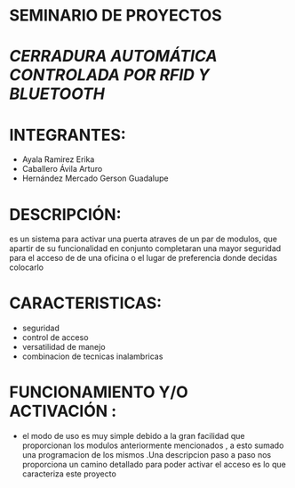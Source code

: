 # SEMINARIO DE PROYECTOS

*CERRADURA AUTOMÁTICA CONTROLADA POR RFID Y BLUETOOTH*
====================================================
INTEGRANTES:
=
- Ayala Ramirez Erika
- Caballero Ávila Arturo
- Hernández Mercado Gerson Guadalupe

 DESCRIPCIÓN: 
 =
 es un sistema para activar una puerta atraves de un par de modulos, que apartir de 
 su funcionalidad en conjunto completaran una mayor seguridad para el acceso de 
 de una oficina o el lugar de preferencia donde decidas colocarlo 
 
CARACTERISTICAS:
=
- seguridad 
- control de acceso
- versatilidad de manejo 
- combinacion de tecnicas inalambricas 

FUNCIONAMIENTO Y/O ACTIVACIÓN :
=
- el modo de uso es muy simple debido a la gran facilidad que proporcionan
los modulos anteriormente mencionados , a esto sumado una programacion de los mismos 
.Una descripcion paso a paso nos proporciona un camino detallado 
para poder activar el acceso es lo que caracteriza este proyecto 
